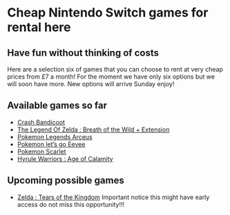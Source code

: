 # Cheap Nintendo Switch games for rental here

## Have fun without thinking of costs 
Here are a selection six of games that you can choose to rent at very cheap prices from £7 a month! For the moment we have only six options but we will soon have more. New options will arrive Sunday enjoy!

## Available games so far
 * [Crash Bandicoot](Crash_Bandicoot.md)
 * [The Legend Of Zelda : Breath of the Wild + Extension](Zelda.md)
 * [Pokemon Legends Arceus](PokemonArceus.md)
 * [Pokemon let’s go Eevee](PokemonEevee.md)
 * [Pokemon Scarlet](PokemonScarlet.md)
 * [Hyrule Warriors : Age of Calamity](HyruleWarriors.md)
 
## Upcoming possible games
* [Zelda : Tears of the Kingdom](Zelda2.md) Important notice this might have early access
do not miss this opportunity!!!
